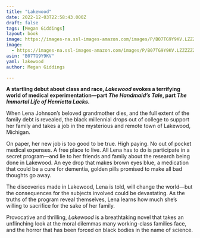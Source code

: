 ```yaml
---
title: "Lakewood"
date: 2022-12-03T22:58:43.000Z
draft: false
tags: [Megan Giddings]
layout: book
image: https://images-na.ssl-images-amazon.com/images/P/B07TG9Y9KV.LZZZZZZZ.jpg
image: 
  - https://images-na.ssl-images-amazon.com/images/P/B07TG9Y9KV.LZZZZZZZ.jpg
asin: "B07TG9Y9KV"
yaml: lakewood
author: Megan Giddings

---
```


**A startling debut about class and race, *Lakewood* evokes a terrifying world of medical experimentation—part *The Handmaid’s Tale*, part *The Immortal Life of Henrietta Lacks.***  
  
When Lena Johnson’s beloved grandmother dies, and the full extent of the family debt is revealed, the black millennial drops out of college to support her family and takes a job in the mysterious and remote town of Lakewood, Michigan.  
  
On paper, her new job is too good to be true. High paying. No out of pocket medical expenses. A free place to live. All Lena has to do is participate in a secret program—and lie to her friends and family about the research being done in Lakewood. An eye drop that makes brown eyes blue, a medication that could be a cure for dementia, golden pills promised to make all bad thoughts go away.  
  
The discoveries made in Lakewood, Lena is told, will change the world—but the consequences for the subjects involved could be devastating. As the truths of the program reveal themselves, Lena learns how much she’s willing to sacrifice for the sake of her family.  
  
Provocative and thrilling, *Lakewood* is a breathtaking novel that takes an unflinching look at the moral dilemmas many working-class families face, and the horror that has been forced on black bodies in the name of science.
